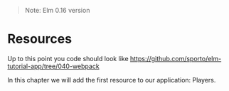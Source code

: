 > Note: Elm 0.16 version

# Resources

Up to this point you code should look like <https://github.com/sporto/elm-tutorial-app/tree/040-webpack>

In this chapter we will add the first resource to our application: Players.
